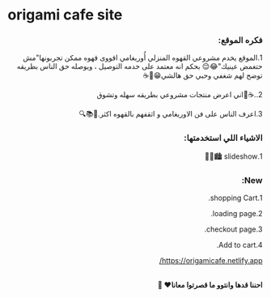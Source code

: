 # origami cafe site

<div dir="rtl">



### فكره الموقع:


1.الموقع يخدم مشروعي القهوه المنزلي أُوريغامي اقووى قهوه ممكن تجربونها"مش حتغمض عينيك"😂😌 بحكم انه معتمد على خدمه التوصيل ، ويوصله حق الناس بطريقه توضح لهم شغفي وحبي حق هالشي😁🧠☕️

2..☕️🍯اني اعرض منتجات مشروعي بطريقه سهله وتشوق

3.اعرف الناس على فن الاوريغامي و اثقفهم بالقهوه اكثر.🎨📚🔍

### الاشياء اللي استخدمتها:

1.slideshow 🏙🌆🌃


### New:

1.shopping Cart.

2.loading page.

3.checkout page.

4.Add to cart.




https://origamicafe.netlify.app/

<br>
<b>احننا قدها وانتوو ما قصرتوا معانا❤️ 💪</b>
